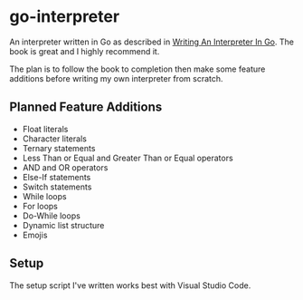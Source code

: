 # go-interpreter
An interpreter written in Go as described in [Writing An Interpreter In Go](https://interpreterbook.com/). The book is great and I highly recommend it.

The plan is to follow the book to completion then make some feature additions before writing my own interpreter from scratch.

## Planned Feature Additions
* Float literals
* Character literals
* Ternary statements
* Less Than or Equal and Greater Than or Equal operators
* AND and OR operators
* Else-If statements
* Switch statements
* While loops
* For loops
* Do-While loops
* Dynamic list structure
* Emojis

## Setup
The setup script I've written works best with Visual Studio Code.